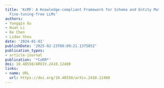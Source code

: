```yaml
---
title: 'KcMF: A Knowledge-compliant Framework for Schema and Entity Matching with
  Fine-tuning-free LLMs'
authors:
- Yongqin Xu
- Huan Li
- Ke Chen
- Lidan Shou
date: '2024-01-01'
publishDate: '2025-02-23T08:09:21.137585Z'
publication_types:
- article-journal
publication: '*CoRR*'
doi: 10.48550/ARXIV.2410.12480
links:
- name: URL
  url: https://doi.org/10.48550/arXiv.2410.12480
---
```

